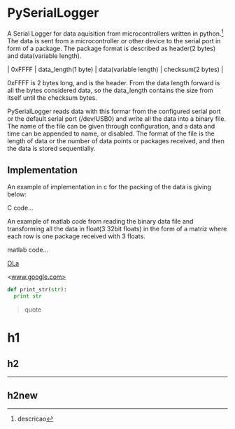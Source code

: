 # PySerialLogger
A Serial Logger for data aquisition from microcontrollers written in python.[^1]
The data is sent from a microcontroller or other device to the serial port in form of a package. The package format is described as header(2 bytes) and data(variable length).

| 0xFFFF | data_length(1 byte) | data(variable length) | checksum(2 bytes) |

0xFFFF is 2 bytes long, and is the header. From the data length forward is all the bytes considered data, so the data_length contains the size from itself until the checksum bytes.

PySerialLogger reads data with this formar from the configured serial port or the default serial port (/dev/USB0) and write all the data into a binary file. The name of the file can be given through configuration, and a data and time can be appended to name, or disabled. The format of the file is the length of data or the number of data points or packages received, and then the data is stored sequentially.

## Implementation ##

An example of implementation in c for the packing of the data is giving below:


C code...


An example of matlab code from reading the binary data file and transforming all the data in float(3 32bit floats) in the form of a matriz where each row is one package received with 3 floats.


matlab code...



[OLa][linkteste]

[linkteste]: www.google.com "Google"

<www.google.com>


[^1]: descricao

```python
def print_str(str):
  print str

```

> quote

    
  
# h1 #

## h2  ##

-------------------------------------------------------------------------------

## h2new ##
